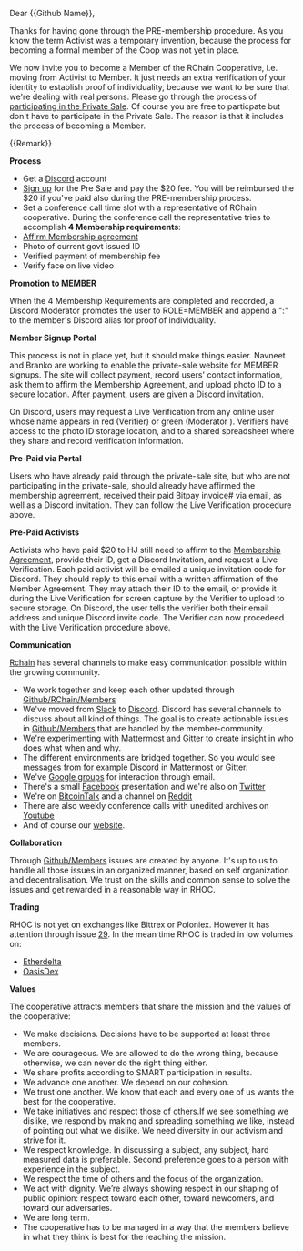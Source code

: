Dear {{Github Name}},

Thanks for having gone through the PRE-membership procedure. As you know the term Activist was a temporary invention, because the process for becoming a formal member of the Coop was not yet in place.

We now invite you to become a Member of the RChain Cooperative, i.e. moving from Activist to Member. It just needs an extra verification of your identity to establish proof of individuality, because we want to be sure that we're dealing with real persons. Please go through the process of [participating in the Private Sale](https://presale.rchain.coop/#/sign-in). Of course you are free to particpate but don't have to participate in the Private Sale. The reason is that it includes the process of becoming a Member.

{{Remark}}

**Process**

- Get a [Discord](https://discordapp.com/) account
- [Sign up](https://presale.rchain.coop/#/sign-up) for the Pre Sale and pay the $20 fee. You will be reimbursed the $20 if you've paid also during the PRE-membership process.
- Set a conference call time slot with a representative of RChain cooperative. During the conference call the representative tries to accomplish **4 Membership requirements**:
- [Affirm Membership agreement](https://github.com/rchain/legaldocs/blob/master/Coop%20Membership%20Agreement.pdf)
- Photo of current govt issued ID
- Verified payment of membership fee
- Verify face on live video

**Promotion to MEMBER**

When the 4 Membership Requirements are completed and recorded, a Discord Moderator promotes the user to ROLE=MEMBER and append a ":" to the member's Discord alias for proof of individuality.

**Member Signup Portal**

This process is not in place yet, but it should make things easier. Navneet and Branko are working to enable the private-sale website for MEMBER signups. The site will collect payment, record users' contact information, ask them to affirm the Membership Agreement, and upload photo ID to a secure location. After payment, users are given a Discord invitation. 

On Discord, users may request a Live Verification from any online user whose name appears in red (Verifier) or green (Moderator ). Verifiers have access to the photo ID storage location, and to a shared spreadsheet where they share and record verification information.

**Pre-Paid via Portal**

Users who have already paid through the private-sale site, but who are not participating in the private-sale, should already have affirmed the membership agreement, received their paid Bitpay invoice# via email, as well as a Discord invitation. They can follow the Live Verification procedure above.

**Pre-Paid Activists**

Activists who have paid $20 to HJ still need to affirm to the [Membership Agreement](https://github.com/rchain/legaldocs/blob/master/Coop%20Membership%20Agreement.pdf), provide their ID, get a Discord Invitation, and request a Live Verification. Each paid activist will be emailed a unique invitation code for Discord. They should reply to this email with a written affirmation of the Member Agreement. They may attach their ID to the email, or provide it during the Live Verification for screen capture by the Verifier to upload to secure storage. On Discord, the user tells the verifier both their email address and unique Discord invite code. The Verifier can now procedeed with the Live Verification procedure above.

**Communication**

[Rchain](https://rchain.coop) has several channels to make easy communication possible within the growing community.
- We work together and keep each other updated through [Github/RChain/Members](https://github.com/rchain/Members)
- We've moved from [Slack](https://ourchain.slack.com/messages?) to [Discord](https://discordapp.com/channels/349667445566472202/357561188676009986). Discord has several channels to discuss about all kind of things. The goal is to create actionable issues in [Github/Members](https://github.com/rchain/Members/) that are handled by the member-community.
- We're experimenting with [Mattermost](https://rchain.divvydao.net/community/channels/town-square) and [Gitter](https://gitter.im/rchain/Rholang) to create insight in who does what when and why.
- The different environments are bridged together. So you would see messages from for example Discord in Mattermost or Gitter.
- We've [Google groups](https://groups.google.com/forum/#!forum/rchain) for interaction through email.
- There's a small [Facebook](https://www.facebook.com/search/top/?q=rchain%20cooperative) presentation and we're also on [Twitter](https://twitter.com/rchain_coop)
- We're on [BitcoinTalk](https://bitcointalk.org/index.php?topic=1747033.0) and a channel on [Reddit](https://www.reddit.com/r/RChain/)
- There are also weekly conference calls with unedited archives on [Youtube](https://www.youtube.com/channel/UCSS3jCffMiz574_q64Ukj_w)
- And of course our [website](https://rchain.coop).

**Collaboration**

Through [Github/Members](https://github.com/rchain/Members/) issues are created by anyone. It's up to us to handle all those issues in an organized manner, based on self organization and decentralisation. We trust on the skills and common sense to solve the issues and get rewarded in a reasonable way in RHOC.

**Trading**

RHOC is not yet on exchanges like Bittrex or Poloniex. However it has attention through issue [29](https://github.com/rchain/Members/issues/29). In the mean time RHOC is traded in low volumes on:
- [Etherdelta](https://etherdelta.com/#RHOC-ETH) 
- [OasisDex](https://oasisdex.com/#trade/RHOC/W-ETH) 

**Values**

The cooperative attracts members that share the mission and the values of the cooperative: 
- We make decisions. Decisions have to be supported at least three members.
- We are courageous. We are allowed to do the wrong thing, because otherwise, we can never do the right thing either.
- We share profits according to SMART participation in results.
- We advance one another. We depend on our cohesion.
- We trust one another. We know that each and every one of us wants the best for the cooperative.
- We take initiatives and respect those of others.If we see something we dislike, we respond by making and spreading something we like, instead of pointing out what we dislike. We need diversity in our activism and strive for it.
- We respect knowledge. In discussing a subject, any subject, hard measured data is preferable. Second preference goes to a person with experience in the subject.
- We respect the time of others and the focus of the organization.
- We act with dignity. We’re always showing respect in our shaping of public opinion: respect toward each other, toward newcomers, and toward our adversaries.
- We are long term. 
- The cooperative has to be managed in a way that the members believe in what they think is best for the reaching the mission.

